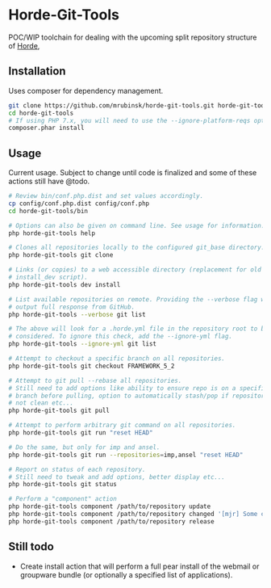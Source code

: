 Horde-Git-Tools
========================================

POC/WIP toolchain for dealing with the upcoming split repository structure of
[Horde](https://github.com/horde/horde),

Installation
------------

Uses composer for dependency management.

```sh
git clone https://github.com/mrubinsk/horde-git-tools.git horde-git-tools
cd horde-git-tools
# If using PHP 7.x, you will need to use the --ignore-platform-reqs option
composer.phar install
```
Usage
-----

Current usage. Subject to change until code is finalized and some of these
actions still have @todo.

```sh
# Review bin/conf.php.dist and set values accordingly.
cp config/conf.php.dist config/conf.php
cd horde-git-tools/bin

# Options can also be given on command line. See usage for information.
php horde-git-tools help

# Clones all repositories locally to the configured git_base directory.
php horde-git-tools git clone

# Links (or copies) to a web accessible directory (replacement for old
# install_dev script).
php horde-git-tools dev install

# List available repositories on remote. Providing the --verbose flag will
# output full response from GitHub.
php horde-git-tools --verbose git list

# The above will look for a .horde.yml file in the repository root to be
# considered. To ignore this check, add the --ignore-yml flag.
php horde-git-tools --ignore-yml git list

# Attempt to checkout a specific branch on all repositories.
php horde-git-tools git checkout FRAMEWORK_5_2

# Attempt to git pull --rebase all repositories.
# Still need to add options like ability to ensure repo is on a specific
# branch before pulling, option to automatically stash/pop if repository is
# not clean etc...
php horde-git-tools git pull

# Attempt to perform arbitrary git command on all repositories.
php horde-git-tools git run "reset HEAD"

# Do the same, but only for imp and ansel.
php horde-git-tools git run --repositories=imp,ansel "reset HEAD"

# Report on status of each repository.
# Still need to tweak and add options, better display etc...
php horde-git-tools git status

# Perform a "component" action
php horde-git-tools component /path/to/repository update
php horde-git-tools component /path/to/repository changed '[mjr] Some change'
php horde-git-tools component /path/to/repository release
```

Still todo
----------

-  Create install action that will perform a full pear install of the webmail or
   groupware bundle (or optionally a specified list of applications).


